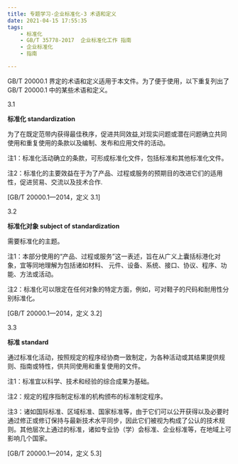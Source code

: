 ```yaml
---
title: 专题学习-企业标准化-3 术语和定义
date: 2021-04-15 17:55:35
tags: 
	- 标准化
	- GB/T 35778-2017  企业标准化工作 指南
	- 企业标准化
	- 指南

---
```



GB/T 20000.1 界定的术语和定义适用于本文件。为了便于使用，以下重复列出了 GB/T 20000.1 中的某些术语和定义。

3.1

**标准化 standardization**

为了在既定范带内获得最佳秩序，促进共同效益,对现实问题或潜在问题确立共同使用和重复使用的条款以及编制、发布和应用文件的活动。

注1：标准化活动确立的条款，可形成标准化文件，包括标准和其他标准化文件。

注2：标准化的主要效益在于为了产品、过程或服务的预期目的改进它们的适用性，促进贸易、交流以及技术合作.

[GB/T 20000.1—2014，定义 3.1]

3.2

**标准化对象 subject of standardization**

需要标准化的主题。

注1：本部分使用的“产品、过程或服务”这一表述，旨在从广义上囊括标港化对象，宜等同地理解为包括诸如材料、 元件、设备、系统、接口、协议、程序、功能、方法或活动。

注2：标准化可以限定在任何对象的特定方面，例如，可对鞋子的尺码和耐用性分别标准化。

[GB/T 20000.1—2014，定义 3.2]

3.3

**标准 standard**

通过标准化活动，按照规定的程序经协商一致制定，为各种活动或其结果提供规则、指南或特性，供共同使用和重复使用的文件。

注1：标准宜以科学、技术和经验的综合成果为基础。

注2：规定的程序指制定标准的机构颁布的标准制定程序。

注3：诸如国际标准、区域标准、国家标准等，由于它们可以公开获得以及必要时通过修正或修订保持与最新技术水平同步，因此它们被视为构成了公认的技术规则。其他层次上通过的标准，诸如专业协（学）会标准、企业标准等，在地域上可影响几个国家。

[GB/T 20000.1—2014，定义 5.3]